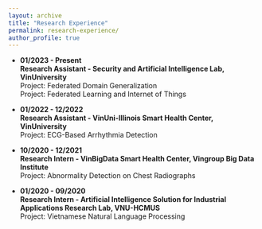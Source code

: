 ```yaml
---
layout: archive
title: "Research Experience"
permalink: research-experience/
author_profile: true
---
```


* **01/2023 - Present**<br />
**Research Assistant - Security and Artificial Intelligence Lab, VinUniversity**<br />
Project: Federated Domain Generalization<br />
Project: Federated Learning and Internet of Things

* **01/2022 - 12/2022**<br />
**Research Assistant - VinUni-Illinois Smart Health Center, VinUniversity**<br />
Project: ECG-Based Arrhythmia Detection

* **10/2020 - 12/2021**<br />
**Research Intern - VinBigData Smart Health Center, Vingroup Big Data Institute**<br />
Project: Abnormality Detection on Chest Radiographs

* **01/2020 - 09/2020**<br />
**Research Intern - Artificial Intelligence Solution for Industrial Applications Research Lab, VNU-HCMUS**<br />
Project: Vietnamese Natural Language Processing